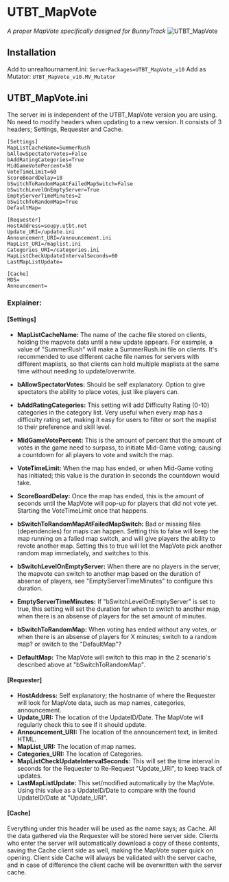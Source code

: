 # UTBT_MapVote
*A proper MapVote specifically designed for BunnyTrack*
![UTBT_MapVote](https://cdn.discordapp.com/attachments/975106092969377832/991759083696828506/unknown.png)

## Installation
Add to unrealtournament.ini: `ServerPackages=UTBT_MapVote_v10`
Add as Mutator: `UTBT_MapVote_v10.MV_Mutator`

## UTBT_MapVote.ini
The server ini is independent of the UTBT_MapVote version you are using. No need to modify headers when updating to a new version.
It consists of 3 headers; Settings, Requester and Cache.
```
[Settings]
MapListCacheName=SummerRush
bAllowSpectatorVotes=False
bAddRatingCategories=True
MidGameVotePercent=50
VoteTimeLimit=60
ScoreBoardDelay=10
bSwitchToRandomMapAtFailedMapSwitch=False
bSwitchLevelOnEmptyServer=True
EmptyServerTimeMinutes=2
bSwitchToRandomMap=True
DefaultMap=

[Requester]
HostAddress=soupy.utbt.net
Update_URI=/update.ini
Announcement_URI=/announcement.ini
MapList_URI=/maplist.ini
Categories_URI=/categories.ini
MapListCheckUpdateIntervalSeconds=60
LastMapListUpdate=

[Cache]
MD5=
Announcement=
```
### Explainer:

#### [Settings]
- **MapListCacheName:** The name of the cache file stored on clients, holding the mapvote data until a new update appears. For example, a value of "SummerRush" will make a SummerRush.ini file on clients. It's recommended to use different cache file names for servers with different maplists, so that clients can hold multiple maplists at the same time without needing to update/overwrite.

- **bAllowSpectatorVotes:** Should be self explanatory. Option to give spectators the ability to place votes, just like players can.

- **bAddRatingCategories:** This setting will add Difficulty Rating (0-10) categories in the category list. Very useful when every map has a difficulty rating set, making it easy for users to filter or sort the maplist to their preference and skill level.

- **MidGameVotePercent:** This is the amount of percent that the amount of votes in the game need to surpass, to initiate Mid-Game voting; causing a countdown for all players to vote and switch the map.

- **VoteTimeLimit:** When the map has ended, or when Mid-Game voting has initiated; this value is the duration in seconds the countdown would take.

- **ScoreBoardDelay:** Once the map has ended, this is the amount of seconds until the MapVote will pop-up for players that did not vote yet. Starting the VoteTimeLimit once that happens.

- **bSwitchToRandomMapAtFailedMapSwitch:** Bad or missing files (dependencies) for maps can happen. Setting this to false will keep the map running on a failed map switch, and will give players the ability to revote another map. Setting this to true will let the MapVote pick another random map immediately, and switches to this.

- **bSwitchLevelOnEmptyServer:** When there are no players in the server, the mapvote can switch to another map based on the duration of absense of players, see "EmptyServerTimeMinutes" to configure this duration.

- **EmptyServerTimeMinutes:** If "bSwitchLevelOnEmptyServer" is set to true, this setting will set the duration for when to switch to another map, when there is an absense of players for the set amount of minutes.

- **bSwitchToRandomMap:** When voting has ended without any votes, or when there is an absense of players for X minutes; switch to a random map? or switch to the "DefaultMap"?

- **DefaultMap:** The MapVote will switch to this map in the 2 scenario's described above at "bSwitchToRandomMap".

#### [Requester]
- **HostAddress:** Self explanatory; the hostname of where the Requester will look for MapVote data, such as map names, categories, announcement.
- **Update_URI:** The location of the UpdateID/Date. The MapVote will regularly check this to see if it should update.
- **Announcement_URI:** The location of the announcement text, in limited HTML.
- **MapList_URI:** The location of map names.
- **Categories_URI:** The location of Categories.
- **MapListCheckUpdateIntervalSeconds:** This will set the time interval in seconds for the Requester to Re-Request "Update_URI", to keep track of updates.
- **LastMapListUpdate:** This set/modified automatically by the MapVote. Using this value as a UpdateID/Date to compare with the found UpdateID/Date at "Update_URI".

#### [Cache]
Everything under this header will be used as the name says; as Cache. All the data gathered via the Requester will be stored here server side. Clients who enter the server will automatically download a copy of these contents, saving the Cache client side as well, making the MapVote super quick on opening. Client side Cache will always be validated with the server cache, and in case of difference the client cache will be overwritten with the server cache.


